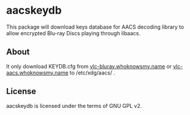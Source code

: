 aacskeydb
=============

This package will download keys database for AACS decoding library to allow encrypted Blu-ray Discs playing through libaacs.

About
-------

It only download KEYDB.cfg from [vlc-bluray.whoknowsmy.name](http://vlc-aacs.whoknowsmy.name/files/) or [vlc-aacs.whoknowsmy.name](http://vlc-bluray.whoknowsmy.name/files/) to /etc/xdg/aacs/ .

License
-------

aacskeydb is licensed under the terms of GNU GPL v2.

